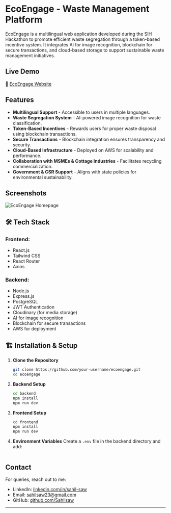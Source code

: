 # EcoEngage - Waste Management Platform

EcoEngage is a multilingual web application developed during the SIH Hackathon to promote efficient waste segregation through a token-based incentive system. It integrates AI for image recognition, blockchain for secure transactions, and cloud-based storage to support sustainable waste management initiatives.

## Live Demo

🔗 [EcoEngage Website](https://ecoengagesih.vercel.app/)

## Features

- **Multilingual Support** - Accessible to users in multiple languages.
- **Waste Segregation System** - AI-powered image recognition for waste classification.
- **Token-Based Incentives** - Rewards users for proper waste disposal using blockchain transactions.
- **Secure Transactions** - Blockchain integration ensures transparency and security.
- **Cloud-Based Infrastructure** - Deployed on AWS for scalability and performance.
- **Collaboration with MSMEs & Cottage Industries** - Facilitates recycling commercialization.
- **Government & CSR Support** - Aligns with state policies for environmental sustainability.

## Screenshots
![EcoEngage Homepage](./EcoEngage_Homepage.png)

## 🛠 Tech Stack

### Frontend:
- React.js
- Tailwind CSS
- React Router
- Axios

### Backend:
- Node.js
- Express.js
- PostgreSQL
- JWT Authentication
- Cloudinary (for media storage)
- AI for image recognition
- Blockchain for secure transactions
- AWS for deployment

## 🏗 Installation & Setup

1. **Clone the Repository**
   ```sh
   git clone https://github.com/your-username/ecoengage.git
   cd ecoengage
   ```

2. **Backend Setup**
   ```sh
   cd backend
   npm install
   npm run dev
   ```

3. **Frontend Setup**
   ```sh
   cd frontend
   npm install
   npm run dev
   ```

4. **Environment Variables**
   Create a `.env` file in the backend directory and add:
   ```env
   ```

## Contact
For queries, reach out to me:
- LinkedIn: [linkedin.com/in/sahil-saw](https://linkedin.com/in/sahil-saw)
- Email: sahilsaw23@gmail.com
- GitHub: [github.com/Sahilsaw](https://github.com/Sahilsaw)

---

